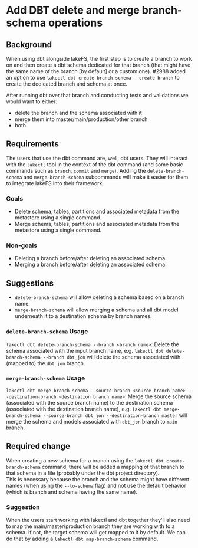 # Add DBT delete and merge branch-schema operations

## Background

When using dbt alongside lakeFS, the first step is to create a branch to work on and then create a dbt schema dedicated for that branch (that might have the same name of the branch [by default] or a custom one). #2988 added an option to use `lakectl dbt create-branch-schema --create-branch` to create the dedicated branch and schema at once.

After running dbt over that branch and conducting tests and validations we would want to either: 
- delete the branch and the schema associated with it
- merge them into master/main/production/other branch
- both.

## Requirements

The users that use the dbt command are, well, dbt users. They will interact with the `lakectl` tool in the context of the dbt command (and some basic commands such as `branch`, `commit` and `merge`).
Adding the `delete-branch-schema` and `merge-branch-schema` subcommands will make it easier for them to integrate lakeFS into their framework.

### Goals 
- Delete schema, tables, partitions and associated metadata from the metastore using a single command.
- Merge schema, tables, partitions and associated metadata from the metastore using a single command.

### Non-goals

- Deleting a branch before/after deleting an associated schema.
- Merging a branch before/after deleting an associated schema.

## Suggestions

- `delete-branch-schema` will allow deleting a schema based on a branch name.
- `merge-branch-schema` will allow merging a schema and all dbt model underneath it to a destination schema by branch names.

### `delete-branch-schema` Usage

`lakectl dbt delete-branch-schema --branch <branch name>`: Delete the schema associated with the input branch name, e.g. `lakectl dbt delete-branch-schema --branch dbt_jon` will delete the schema associated with (mapped to) the `dbt_jon` branch.

### `merge-branch-schema` Usage

`lakectl dbt merge-branch-schema --source-branch <source branch name> --destination-branch <destination branch name>`: Merge the source schema (associated with the source branch name) to the destination schema (associated with the destination branch name), e.g. `lakectl dbt merge-branch-schema --source-branch dbt_jon --destination-branch master` will merge the schema and models associated with `dbt_jon` branch to `main` branch.

## Required change

When creating a new schema for a branch using the `lakectl dbt create-branch-schema` command, there will be added a mapping of that branch to that schema in a file (probably under the dbt project directory).  
This is necessary because the branch and the schema might have different names (when using the `--to-schema` flag) and not use the default behavior (which is branch and schema having the same name).

### Suggestion
When the users start working with lakectl and dbt together they'll also need to map the main/master/production branch they are working with to a schema. If not, the target schema will get mapped to it by default. We can do that by adding a `lakectl dbt map-branch-schema` command.
